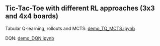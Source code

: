 ## Tic-Tac-Toe with different RL approaches (3x3 and 4x4 boards)

Tabular Q-learning, rollouts and MCTS: [demo_TQ_MCTS.ipynb](demo_TQ_MCTS.ipynb)

DQN: [demo_DQN.ipynb](demo_DQN.ipynb)

